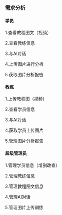 ### 需求分析

#### 学员

1.查看教程图文（视频）

2.查看教练信息

3.与AI对话

4.上传图片进行分析

5.获取图片分析报告

#### 教练

1.上传教程图（视频）

2.查看学员信息

3.与AI对话

4.获取学员上传图片

5.管理图片分析报告

#### 超级管理员

1.管理学员信息（增删改查）

2.管理教练信息

3.管理教程图文信息

4.管理AI对话

5.管理图片上传训练